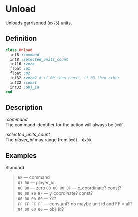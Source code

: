 # Unload

Unloads garrisoned (`0x75`) units.

## Definition

```ruby
class Unload
  int8 :command
  int8 :selected_units_count
  int16 :zero
  float :u1
  float :u2
  int32 :zero2 # if 00 then const, if 03 then other
  int32 :const
  int32 :obj_id	
end
```

## Description

*:command*  
The command identifier for the action will always be `0x6F`.

*:selected_units_count*  
The *player_id* may range from `0x01` - `0x08`.

## Examples

Standard

>`6F` &mdash; command  
>`01 00` &mdash; player_id   
>`00 00` &mdash; zero
>`00 00 80 BF` &mdash; x_coordinate? const?    
>`00 00 80 BF` &mdash; y_coordinate? const?  
>`00 00 00 00` &mdash; ???  
>`FF FF FF FF` &mdash; constant? no maybe unit id and FF = all?  
>`04 00 00 00` &mdash; obj_id?        